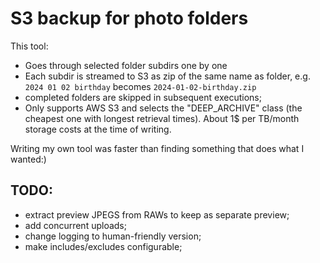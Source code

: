 # S3 backup for photo folders

This tool:
* Goes through selected folder subdirs one by one
* Each subdir is streamed to S3 as zip of the same name as folder, e.g. `2024 01 02 birthday` becomes `2024-01-02-birthday.zip`
* completed folders are skipped in subsequent executions;
* Only supports AWS S3 and selects the "DEEP_ARCHIVE" class (the cheapest one with longest retrieval times). About 1$ per TB/month storage costs at the time of writing.

Writing my own tool was faster than finding something that does what I wanted:)


## TODO:

* extract preview JPEGS from RAWs to keep as separate preview;
* add concurrent uploads;
* change logging to human-friendly version;
* make includes/excludes configurable;